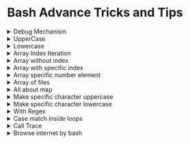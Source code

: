 # Bash Advance Tricks and Tips

<details>
<summary>Debug Mechanism </summary>
# Step 1:

 **In the .bashrc file**
```bash
export PS4='# ${BASH_SOURCE}:${LINENO}: ${FUNCNAME[0]}() -
[${SHLVL},${BASH_SUBSHELL},$?] '
```
# Step 2:

   `set -o xtrace` .....inside the script

# Step 3:

      Use `pstree`    ...command to find out the process hierarchy

# step 4:

   Use some predefined variables for safety check ..

   - `set -o errexit`

   - `set -o nounset`

   - `set -o pipefail`

   - `set -o nullglob`


# Some useful print statement
```bash
print() {
  echo $(basename $0):${BASH_LINENO[0]}:${FUNCNAME[1]}"()" "$*"
}
```

# Testing numeric value
```bash
$user_inputed_numeric_value =~ ^[0-9]*$

```
</details>

<details>
<summary>UpperCase</summary>

`bash_uppercase=what_the_heck`

`printf "%s\n" ${bash_uppercase^^}`
</details>

<details>
<summary>Lowercase</summary>

`bash_lowercase=REALLY`

`printf "%s\n" ${bash_lowercase,,}`
</details>

<details>
<summary>Array Index Iteration</summary>

```bash
lang_array=(C Java Bash Assembly)

for (( i = 0; ${#lang_array[@]}; i++ )); do
  echo $i "="  ${lang_array[$i]}
done
```
</details>

<details>
<summary>Array without index</summary>

```bash
lang_array=(C Java Bash Assembly)

for lang in ${lang_array[@]}; do
  echo $lang
done
```
</details>

<details>
<summary>Array with specific index</summary>

```bash
lang_array=(C Java Bash Assembly)

for lang in ${lang_array[@]:1}; do
  echo $lang "(skipped the first one)"
done
```
</details>

<details>
<summary>Array specific number element</summary>

```bash
lang_array=(C Java Bash Assembly)

for lang in ${lang_array[@]:1:3}; do
  echo $lang "(skipped the first and last ones)"
done
```
</details>

<details>
<summary>Array of files</summary>

```bash
tarballs=($(ls /my/dir/*.tar.gz))

```
</details>

<details>
<summary>All about map</summary>
```bash
declare -A map_example
map_example=(
  ["first_name"]="Donald"
  ["last_name"]="Knuth"
)

for el in ${!map_example[@]}; do
  echo $el":" ${map_example[$el]}
done
```
</details>

<details>
<summary>Start and End with uppercase and lowercase letter </summary>

```bash
 VAR='holy kow'
  echo "${VAR^}"

 VAR='HOLY KOW'
 echo "${VAR,}"

```
</details>

<details>
<summary>Make specific character uppercase </summary>

```bash
VAR='mastsr mind'
 echo "${VAR^^s}"

```
</details>

<details>
<summary>Make specific character lowercase </summary>

```bash
VAR='MSMSMS PHPHPH'
 echo "${VAR,,M}"

```
</details>

<details>
<summary>With Regex </summary>

```bash
VAR='SOSOSO CRCRCR'
 echo "${VAR,,[CR]}"

```
</details>

<details>
<summary>Case match inside loops </summary>

```bash
 VAR='tell'
if [ "${VAR^^}" == "TELL" ];then
echo 'Matched!'
else
echo 'Not Matched!'
fi
```

```bash
 VAR='fall'
 if [[ "${VAR^^a}" == *"a"* ]];then
 echo 'Matched!'
 else
 echo 'Not Matched!'
 fi
```
</details>

<details>
<summary>Call Trace </summary>

```bash
function print_call_trace()
{
  # skipping i=0 as this is print_call_trace itself
  for ((i = 1; i < ${#FUNCNAME[@]}; i++)); do
    echo -n  ${BASH_SOURCE[$i]}:${BASH_LINENO[$i-1]}:${FUNCNAME[$i]}"(): "
    sed -n "${BASH_LINENO[$i-1]}p" $0
  done
}
```
</details>

<details>
<summary>Browse internet by bash </summary>
```bash

 exec 3<>/dev/tcp/www.wikipedia.org/80
  netstat -anpt | grep 80 | grep bash
  cat <&3
```
</details>



<details>
<summary>References</summary>

<http://skybert.net/bash/serious-programming-in-bash/>

<https://steve-parker.org/sh/bourne.shtml>

<http://cfajohnson.com/shell/>
</details>
